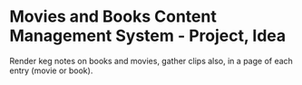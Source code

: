 # Movies and Books Content Management System - Project, Idea

Render keg notes on books and movies, gather clips also, in a page of each entry (movie or book).
